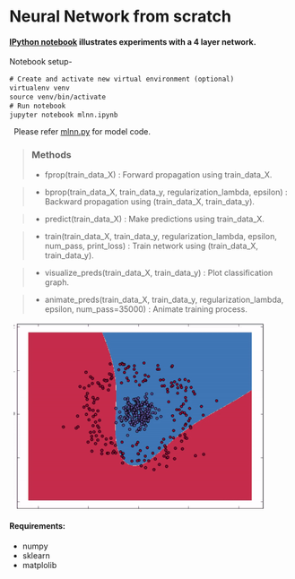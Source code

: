 Neural Network from scratch
===================

#### [IPython notebook](mlnn.ipynb) illustrates experiments with a 4 layer network. 
Notebook setup-
```
# Create and activate new virtual environment (optional)
virtualenv venv
source venv/bin/activate
# Run notebook
jupyter notebook mlnn.ipynb
```  
&nbsp;
Please refer [mlnn.py](mlnn.py) for model code. 
> ### **Methods**
>* fprop(train_data_X) : Forward propagation using train_data_X.

>* bprop(train_data_X, train_data_y, regularization_lambda, epsilon) : Backward propagation using (train_data_X, train_data_y).

> * predict(train_data_X) : Make predictions using train_data_X.

> * train(train_data_X, train_data_y, regularization_lambda, epsilon, num_pass, print_loss) : Train network using  (train_data_X, train_data_y).

> * visualize_preds(train_data_X, train_data_y) : Plot classification graph.

> * animate_preds(train_data_X, train_data_y, regularization_lambda, epsilon, num_pass=35000) : Animate training process.  
 
 &nbsp;
![nn_animate](nn_train.gif)

#### Requirements:
* numpy
* sklearn
* matplolib 
